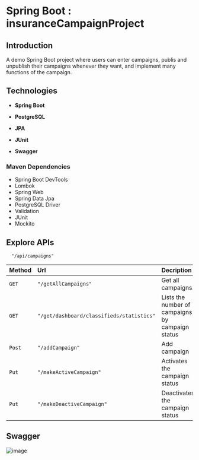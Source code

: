 
# Spring Boot : insuranceCampaignProject

## Introduction
A demo Spring Boot project where users can enter campaigns, publis and unpublish their campaigns whenever they want, and implement many functions of the campaign.

## Technologies
- **Spring Boot**

- **PostgreSQL**

- **JPA**

- **JUnit**

- **Swagger**

### Maven Dependencies

- Spring Boot DevTools
- Lombok
- Spring Web
- Spring Data Jpa
- PostgreSQL Driver
- Validation
- JUnit
- Mockito


## Explore APIs


```http
  "/api/campaigns"
```

| Method | Url     | Decription                |
| :-------- | :------- | :------------------------- |
| `GET` | `"/getAllCampaigns"` | Get all campaigns. |
| `GET` | `"/get/dashboard/classifieds/statistics"` | Lists the number of campaigns by campaign status |
| `Post` | `"/addCampaign"` | Add campaign |
| `Put` | `"/makeActiveCampaign"` | Activates the campaign status |
| `Put` | `"/makeDeactiveCampaign"` | Deactivates the campaign status |



## Swagger
![image](https://github.com/MuratKymc/insuranceCampaignProject/assets/99142274/cda0adeb-3d66-4a16-947a-446b04a9d8eb)
